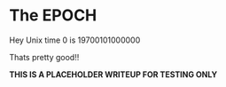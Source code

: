 # The EPOCH

Hey Unix time 0 is 19700101000000

Thats pretty good!!


**THIS IS A PLACEHOLDER WRITEUP FOR TESTING ONLY**
